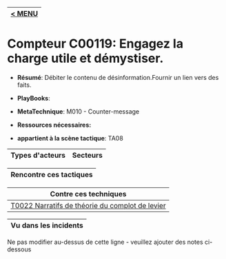 |[< MENU](../README.md)|
|---|
# Compteur C00119: Engagez la charge utile et démystiser.

* **Résumé**: Débiter le contenu de désinformation.Fournir un lien vers des faits.

* **PlayBooks**:

* **MetaTechnique**: M010 - Counter-message

* **Ressources nécessaires:**

* **appartient à la scène tactique**: TA08


|Types d'acteurs |Secteurs |
|----------- |------- |



|Rencontre ces tactiques |
|---------------------- |



|Contre ces techniques |
|------------------------- |
|[T0022 Narratifs de théorie du complot de levier](../../generated_pages/techniques/T0022.md) |



|Vu dans les incidents |
|----------------- |


Ne pas modifier au-dessus de cette ligne - veuillez ajouter des notes ci-dessous